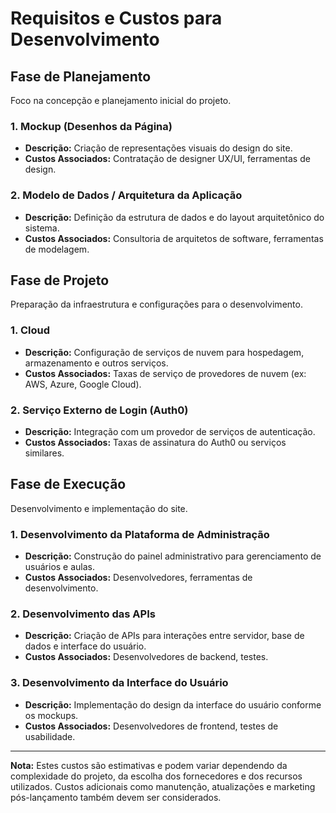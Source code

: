 # Requisitos e Custos para Desenvolvimento

## Fase de Planejamento
Foco na concepção e planejamento inicial do projeto.

### 1. Mockup (Desenhos da Página)
- **Descrição:** Criação de representações visuais do design do site.
- **Custos Associados:** Contratação de designer UX/UI, ferramentas de design.

### 2. Modelo de Dados / Arquitetura da Aplicação
- **Descrição:** Definição da estrutura de dados e do layout arquitetônico do sistema.
- **Custos Associados:** Consultoria de arquitetos de software, ferramentas de modelagem.

## Fase de Projeto
Preparação da infraestrutura e configurações para o desenvolvimento.

### 1. Cloud
- **Descrição:** Configuração de serviços de nuvem para hospedagem, armazenamento e outros serviços.
- **Custos Associados:** Taxas de serviço de provedores de nuvem (ex: AWS, Azure, Google Cloud).

### 2. Serviço Externo de Login (Auth0)
- **Descrição:** Integração com um provedor de serviços de autenticação.
- **Custos Associados:** Taxas de assinatura do Auth0 ou serviços similares.

## Fase de Execução
Desenvolvimento e implementação do site.

### 1. Desenvolvimento da Plataforma de Administração
- **Descrição:** Construção do painel administrativo para gerenciamento de usuários e aulas.
- **Custos Associados:** Desenvolvedores, ferramentas de desenvolvimento.

### 2. Desenvolvimento das APIs
- **Descrição:** Criação de APIs para interações entre servidor, base de dados e interface do usuário.
- **Custos Associados:** Desenvolvedores de backend, testes.

### 3. Desenvolvimento da Interface do Usuário
- **Descrição:** Implementação do design da interface do usuário conforme os mockups.
- **Custos Associados:** Desenvolvedores de frontend, testes de usabilidade.

---

**Nota:** Estes custos são estimativas e podem variar dependendo da complexidade do projeto, da escolha dos fornecedores e dos recursos utilizados. Custos adicionais como manutenção, atualizações e marketing pós-lançamento também devem ser considerados.
